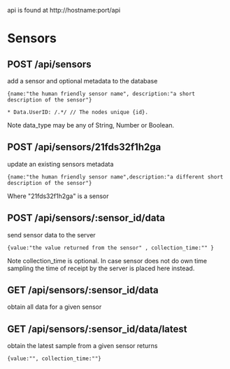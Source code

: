 api is found at http://hostname:port/api


# Sensors


## POST /api/sensors
add a sensor and optional metadata to the database
```
{name:"the human friendly sensor name", description:"a short description of the sensor"}
```
```
* Data.UserID: /.*/ // The nodes unique {id}.
```

Note data_type may be any of String, Number or Boolean.


## POST /api/sensors/21fds32f1h2ga

update an existing sensors metadata
```
{name:"the human friendly sensor name",description:"a different short description of the sensor"}
```
Where "21fds32f1h2ga" is a sensor



## POST /api/sensors/:sensor_id/data
send sensor data to the server
```
{value:"the value returned from the sensor" , collection_time:"" }
```
Note collection_time is optional. In case sensor does not do own time sampling the time of receipt by the server is placed here instead.


## GET /api/sensors/:sensor_id/data
obtain all data for a given sensor


## GET /api/sensors/:sensor_id/data/latest
obtain the latest sample from a given sensor
returns
```
{value:"", collection_time:""}
```
